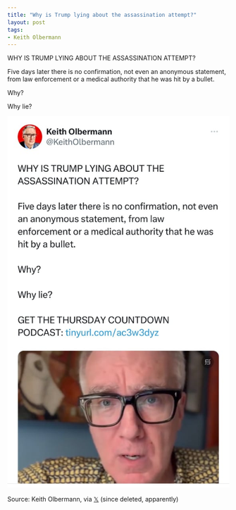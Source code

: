 ```yaml
---
title: "Why is Trump lying about the assassination attempt?"
layout: post
tags:
- Keith Olbermann
---
```


WHY IS TRUMP LYING ABOUT THE ASSASSINATION ATTEMPT?

Five days later there is no confirmation, not even an anonymous statement, from law
enforcement or a medical authority that he was hit by a bullet.

Why?

Why lie?

![Why is Trump lying about the assassination attempt?](/assets/2024-07-18-keith-olbermann.jpg "2024-07-18-keith-olbermann.jpg")

Source: Keith Olbermann, via [𝕏](https://x.com) (since deleted, apparently)
